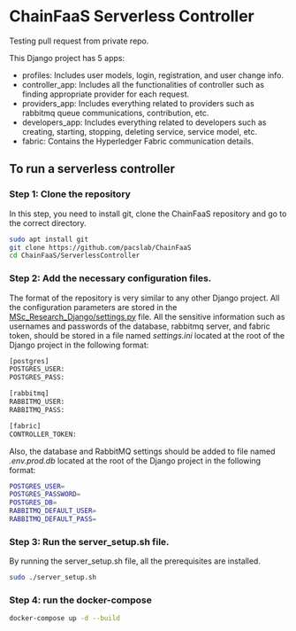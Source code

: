 # ChainFaaS Serverless Controller
 
 Testing pull request from private repo.
 
 This Django project has 5 apps:
 
 * profiles: Includes user models, login, registration, and user change info. 
 * controller_app: Includes all the functionalities of controller such as finding appropriate provider for each request.
 * providers_app: Includes everything related to providers such as rabbitmq queue communications, contribution, etc. 
 * developers_app: Includes everything related to developers such as creating, starting, stopping, deleting service, service model, etc. 
 * fabric: Contains the Hyperledger Fabric communication details.

## To run a serverless controller

### Step 1: Clone the repository

In this step, you need to install git, clone the ChainFaaS repository and go to the correct directory. 

```bash
sudo apt install git
git clone https://github.com/pacslab/ChainFaaS
cd ChainFaaS/ServerlessController
```

### Step 2: Add the necessary configuration files.
 The format of the repository is very similar to any other Django project. All the configuration parameters are stored in the [MSc_Research_Django/settings.py](./MSc_Research_Django/settings.py) file. All the sensitive information such as usernames and passwords of the database, rabbitmq server, and fabric token, should be stored in a file named *settings.ini* located at the root of the Django project in the following format:

 ``` bash
 [postgres]
POSTGRES_USER:
POSTGRES_PASS:

[rabbitmq]
RABBITMQ_USER:
RABBITMQ_PASS:

[fabric]
CONTROLLER_TOKEN:
 ```

Also, the database and RabbitMQ settings should be added to file named *.env.prod.db* located at the root of the Django project in the following format:
```bash
POSTGRES_USER=
POSTGRES_PASSWORD=
POSTGRES_DB=
RABBITMQ_DEFAULT_USER=
RABBITMQ_DEFAULT_PASS=
```

### Step 3: Run the server_setup.sh file.

By running the server_setup.sh file, all the prerequisites are installed. 

```bash
sudo ./server_setup.sh
```

### Step 4: run the docker-compose
```bash
docker-compose up -d --build
```
